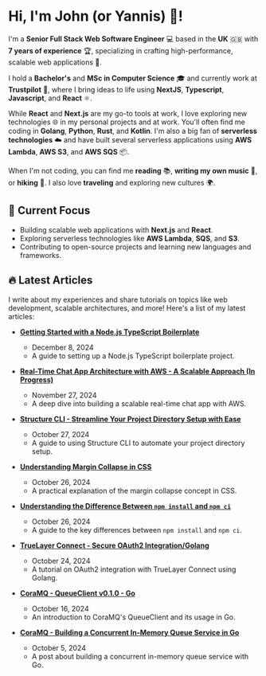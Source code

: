 # Hi, I'm John (or Yannis) 👋!

I'm a **Senior Full Stack Web Software Engineer** 💻 based in the **UK** 🇬🇧 with **7 years of experience** 🏆, specializing in crafting high-performance, scalable web applications 🚀.

I hold a **Bachelor's** and **MSc in Computer Science** 🎓 and currently work at **Trustpilot** 🌟, where I bring ideas to life using **NextJS**, **Typescript**, **Javascript**, and **React** ⚛️.

While **React** and **Next.js** are my go-to tools at work, I love exploring new technologies 🌐 in my personal projects and at work. You'll often find me coding in **Golang**, **Python**, **Rust**, and **Kotlin**. I'm also a big fan of **serverless technologies** ☁️ and have built several serverless applications using **AWS Lambda**, **AWS S3**, and **AWS SQS** 📦.

When I'm not coding, you can find me **reading** 📚, **writing my own music** 🎸, or **hiking** 🥾. I also love **traveling** and exploring new cultures 🌍.


## 🚀 Current Focus

- Building scalable web applications with **Next.js** and **React**.
- Exploring serverless technologies like **AWS Lambda**, **SQS**, and **S3**.
- Contributing to open-source projects and learning new languages and frameworks.


## 🔥 Latest Articles

I write about my experiences and share tutorials on topics like web development, scalable architectures, and more! Here's a list of my latest articles:

- **[Getting Started with a Node.js TypeScript Boilerplate](https://johnretsas.github.io/blog/node-ts-boilerplate)**
    - December 8, 2024
    - A guide to setting up a Node.js TypeScript boilerplate project.

- **[Real-Time Chat App Architecture with AWS - A Scalable Approach (In Progress)](https://johnretsas.github.io/blog/real-time-chat-app-architecture)**
    - November 27, 2024
    - A deep dive into building a scalable real-time chat app with AWS.
    
- **[Structure CLI - Streamline Your Project Directory Setup with Ease](https://johnretsas.github.io/blog/structure-cli)**
    - October 27, 2024
    - A guide to using Structure CLI to automate your project directory setup.
    
- **[Understanding Margin Collapse in CSS](https://johnretsas.github.io/blog/margin-collapse)**
    - October 26, 2024
    - A practical explanation of the margin collapse concept in CSS.
    
- **[Understanding the Difference Between `npm install` and `npm ci`](https://johnretsas.github.io/blog/npm-ci-i)**
    - October 26, 2024
    - A guide to the key differences between `npm install` and `npm ci`.
    
- **[TrueLayer Connect - Secure OAuth2 Integration/Golang](https://johnretsas.github.io/blog/truelayer-connect)**
    - October 24, 2024
    - A tutorial on OAuth2 integration with TrueLayer Connect using Golang.
    
- **[CoraMQ - QueueClient v0.1.0 - Go](https://johnretsas.github.io/blog/cora-queue-sdk-ts)**
    - October 16, 2024
    - An introduction to CoraMQ's QueueClient and its usage in Go.
    
- **[CoraMQ - Building a Concurrent In-Memory Queue Service in Go](https://johnretsas.github.io/blog/cora-queue-service)**
    - October 5, 2024
    - A post about building a concurrent in-memory queue service with Go.


